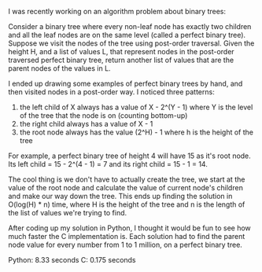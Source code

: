 I was recently working on an algorithm problem about binary trees:

Consider a binary tree where every non-leaf node has exactly two children and all the leaf nodes are on the same level (called a perfect binary tree). Suppose we visit the nodes of the tree using post-order traversal. Given the height H, and a list of values L, that represent nodes in the post-order traversed perfect binary tree, return another list of values that are the parent nodes of the values in L.

I ended up drawing some examples of perfect binary trees by hand, and then visited nodes in a post-order way. I noticed three patterns:
  1) the left child of X always has a value of X - 2^(Y - 1) where Y is the level of the tree that the node is on (counting bottom-up)
  2) the right child always has a value of X - 1
  3) the root node always has the value (2^H) - 1 where h is the height of the tree

For example, a perfect binary tree of height 4 will have 15 as it's root node. Its left child = 15 - 2^(4 - 1) = 7 and its right child = 15 - 1 = 14.

The cool thing is we don't have to actually create the tree, we start at the value of the root node and calculate the value of current node's children and make our way down the tree. This ends up finding the solution in O(log(H) * n) time, where H is the height of the tree and n is the length of the list of values we're trying to find.

After coding up my solution in Python, I thought it would be fun to see how much faster the C implementation is. Each solution had to find the parent node value for every number from 1 to 1 million, on a perfect binary tree.

Python: 8.33 seconds
C: 0.175 seconds
